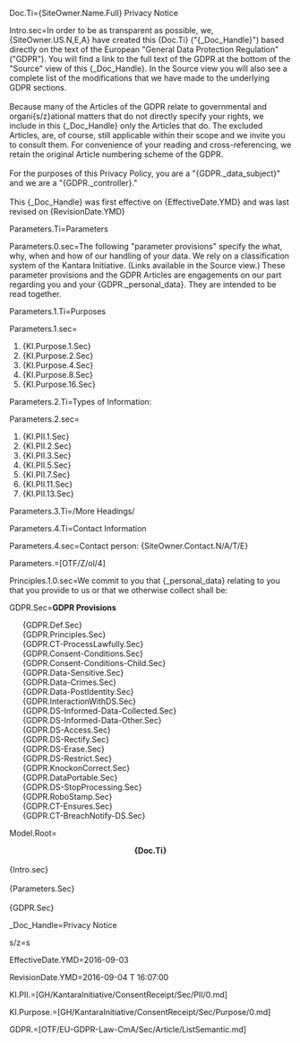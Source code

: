 Doc.Ti={SiteOwner.Name.Full} Privacy Notice

Intro.sec=In order to be as transparent as possible, we, {SiteOwner.US.N,E,A} have created this {Doc.Ti} ("{_Doc_Handle}") based directly on the text of the European "General Data Protection Regulation" ("GDPR").  You will find a link to the full text of the GDPR at the bottom of the "Source" view of this {_Doc_Handle}.  In the Source view you will also see a complete list of the modifications that we have made to the underlying GDPR sections. <br> <br> Because many of the Articles of the GDPR relate to governmental and organi{s/z}ational matters that do not directly specify your rights, we include in this {_Doc_Handle} only the Articles that do.  The excluded Articles, are, of course, still applicable within their scope and we invite you to consult them. For convenience of your reading and cross-referencing, we retain the original Article numbering scheme of the GDPR.<br><br>For the purposes of this Privacy Policy, you are a "{GDPR._data_subject}" and we are a "{GDPR._controller}." <br><br>This {_Doc_Handle} was first effective on {EffectiveDate.YMD} and was last revised on {RevisionDate.YMD} 

Parameters.Ti=Parameters

Parameters.0.sec=The following "parameter provisions" specify the what, why, when and how of our handling of your data.  We rely on a classification system of the Kantara Initiative. (Links available in the Source view.) These parameter provisions and the GDPR Articles are  engagements on our part regarding you and your {GDPR._personal_data}.  They are intended to be read together. 

Parameters.1.Ti=Purposes

Parameters.1.sec=<ol><li>{KI.Purpose.1.Sec}<li>{KI.Purpose.2.Sec}<li>{KI.Purpose.4.Sec}<li>{KI.Purpose.8.Sec}<li>{KI.Purpose.16.Sec}</ol>

Parameters.2.Ti=Types of Information:

Parameters.2.sec=<ol><li>{KI.PII.1.Sec}<li>{KI.PII.2.Sec}<li>{KI.PII.3.Sec}<li>{KI.PII.5.Sec}<li>{KI.PII.7.Sec}<li>{KI.PII.11.Sec}<li>{KI.PII.13.Sec}</ol>

Parameters.3.Ti=/More Headings/

Parameters.4.Ti=Contact Information

Parameters.4.sec=Contact person:  {SiteOwner.Contact.N/A/T/E}

Parameters.=[OTF/Z/ol/4]

Principles.1.0.sec=We commit to you that {_personal_data} relating to you that you provide to us or that we otherwise collect shall be:

GDPR.Sec=<b>GDPR Provisions</b><ul type="none"><li>{GDPR.Def.Sec}</li><li>{GDPR.Principles.Sec}</li><li>{GDPR.CT-ProcessLawfully.Sec}</li><li>{GDPR.Consent-Conditions.Sec}</li><li>{GDPR.Consent-Conditions-Child.Sec}</li><li>{GDPR.Data-Sensitive.Sec}</li><li>{GDPR.Data-Crimes.Sec}</li><li>{GDPR.Data-PostIdentity.Sec}</li><li>{GDPR.InteractionWithDS.Sec}</li><li>{GDPR.DS-Informed-Data-Collected.Sec}</li><li>{GDPR.DS-Informed-Data-Other.Sec}</li><li>{GDPR.DS-Access.Sec}</li><li>{GDPR.DS-Rectify.Sec}</li><li>{GDPR.DS-Erase.Sec}</li><li>{GDPR.DS-Restrict.Sec}</li><li>{GDPR.KnockonCorrect.Sec}</li><li>{GDPR.DataPortable.Sec}</li><li>{GDPR.DS-StopProcessing.Sec}</li><li>{GDPR.RoboStamp.Sec}</li><li>{GDPR.CT-Ensures.Sec}</li><li>{GDPR.CT-BreachNotify-DS.Sec}</li></ul>

Model.Root=<b><center>{Doc.Ti}</center></b><br>{Intro.sec}<br><br>{Parameters.Sec}<br><br>{GDPR.Sec}


_Doc_Handle=Privacy Notice

s/z=s

EffectiveDate.YMD=2016-09-03

RevisionDate.YMD=2016-09-04 T 16:07:00

KI.PII.=[GH/KantaraInitiative/ConsentReceipt/Sec/PII/0.md]

KI.Purpose.=[GH/KantaraInitiative/ConsentReceipt/Sec/Purpose/0.md]

GDPR.=[OTF/EU-GDPR-Law-CmA/Sec/Article/ListSemantic.md]
